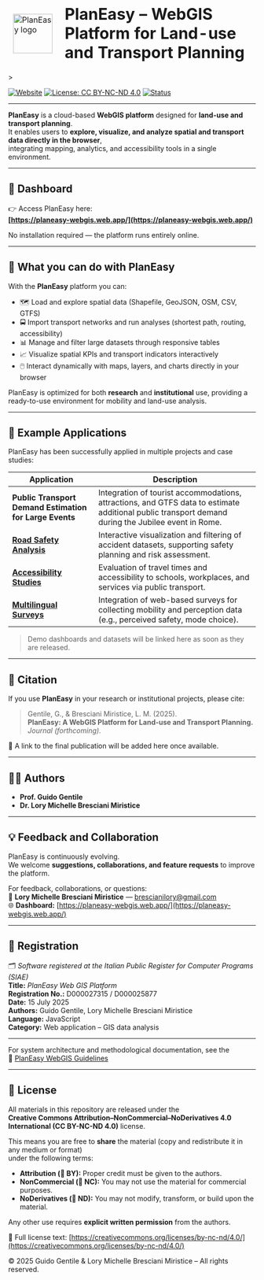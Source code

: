 <div align="center">

<table border="0" cellpadding="0" cellspacing="0" style="border:1px solid transparent;">
  <tr style="border:1px solid transparent;">
    <td style="border:1px solid transparent; vertical-align: middle; padding-right: 16px;">
      <img src="https://github.com/planeasy-webgis.png" width="80" alt="PlanEasy logo">
    </td>
    <td style="border:1px solid transparent; vertical-align: middle;">
      <h1 style="margin: 0; padding: 0;">PlanEasy – WebGIS Platform for Land-use and Transport Planning</h1>
    </td>
  </tr>
</table>

</div>>


[![Website](https://img.shields.io/badge/Dashboard-Live-brightgreen)](https://planeasy-webgis.web.app/)
[![License: CC BY-NC-ND 4.0](https://img.shields.io/badge/License-CC--BY--NC--ND%204.0-lightgrey.svg)](https://creativecommons.org/licenses/by-nc-nd/4.0/)
[![Status](https://img.shields.io/badge/Status-Active-success)](#)

---

**PlanEasy** is a cloud-based **WebGIS platform** designed for **land-use and transport planning**.  
It enables users to **explore, visualize, and analyze spatial and transport data directly in the browser**,  
integrating mapping, analytics, and accessibility tools in a single environment.

---

## 🔗 Dashboard

👉 Access PlanEasy here:  
**[https://planeasy-webgis.web.app/](https://planeasy-webgis.web.app/)**  

No installation required — the platform runs entirely online.

---

## 🧭 What you can do with PlanEasy

With the **PlanEasy** platform you can:

- 🗺️ Load and explore spatial data (Shapefile, GeoJSON, OSM, CSV, GTFS)  
- 🚍 Import transport networks and run analyses (shortest path, routing, accessibility)  
- 📊 Manage and filter large datasets through responsive tables  
- 📈 Visualize spatial KPIs and transport indicators interactively  
- 🖱️ Interact dynamically with maps, layers, and charts directly in your browser  

PlanEasy is optimized for both **research** and **institutional** use, providing a ready-to-use environment for mobility and land-use analysis.

---

## 🧪 Example Applications

PlanEasy has been successfully applied in multiple projects and case studies:

| Application | Description |
|--------------|--------------|
| **Public Transport Demand Estimation for Large Events** | Integration of tourist accommodations, attractions, and GTFS data to estimate additional public transport demand during the Jubilee event in Rome. |
| **[Road Safety Analysis](https://road-safety.wemolab.eu/)** | Interactive visualization and filtering of accident datasets, supporting safety planning and risk assessment. |
| **[Accessibility Studies](https://reachability.wemolab.eu/)** | Evaluation of travel times and accessibility to schools, workplaces, and services via public transport. |
| **[Multilingual Surveys](https://questionnaire-builder.wemolab.eu/)** | Integration of web-based surveys for collecting mobility and perception data (e.g., perceived safety, mode choice). |

> Demo dashboards and datasets will be linked here as soon as they are released.

---

## 📖 Citation

If you use **PlanEasy** in your research or institutional projects, please cite:

> Gentile, G., & Bresciani Miristice, L. M. (2025).  
> **PlanEasy: A WebGIS Platform for Land-use and Transport Planning.**  
> *Journal (forthcoming).*  

📌 A link to the final publication will be added here once available.

---

## 👩‍🔬 Authors

- **Prof. Guido Gentile**  
- **Dr. Lory Michelle Bresciani Miristice**

---

## 💡 Feedback and Collaboration

PlanEasy is continuously evolving.  
We welcome **suggestions, collaborations, and feature requests** to improve the platform.

For feedback, collaborations, or questions:  
📧 **Lory Michelle Bresciani Miristice** — [brescianilory@gmail.com](mailto:brescianilory@gmail.com)  
🌐 **Dashboard:** [https://planeasy-webgis.web.app/](https://planeasy-webgis.web.app/)

---

## 🧾 Registration

🗂️ *Software registered at the Italian Public Register for Computer Programs (SIAE)*  
**Title:** *PlanEasy Web GIS Platform*  
**Registration No.:** D000027315 / D000025877  
**Date:** 15 July 2025  
**Authors:** Guido Gentile, Lory Michelle Bresciani Miristice  
**Language:** JavaScript  
**Category:** Web application – GIS data analysis

---

For system architecture and methodological documentation, see the  
📘 [PlanEasy WebGIS Guidelines](https://github.com/planeasy-webgis/guidelines)

---

## 🔖 License

All materials in this repository are released under the  
**Creative Commons Attribution–NonCommercial–NoDerivatives 4.0 International (CC BY-NC-ND 4.0)** license.

This means you are free to **share** the material (copy and redistribute it in any medium or format)  
under the following terms:

- **Attribution (📘 BY):** Proper credit must be given to the authors.  
- **NonCommercial (💼 NC):** You may not use the material for commercial purposes.  
- **NoDerivatives (🧱 ND):** You may not modify, transform, or build upon the material.  

Any other use requires **explicit written permission** from the authors.

📄 Full license text: [https://creativecommons.org/licenses/by-nc-nd/4.0/](https://creativecommons.org/licenses/by-nc-nd/4.0/)

© 2025 Guido Gentile & Lory Michelle Bresciani Miristice – All rights reserved.

